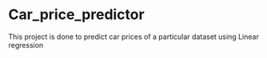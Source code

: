 # Car_price_predictor
This project is done to predict car prices of a particular dataset using Linear regression
